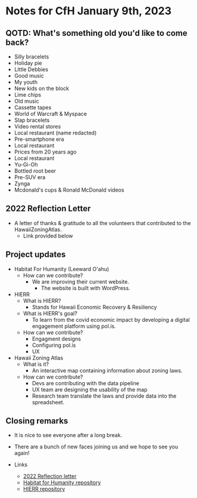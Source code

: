 # Notes for CfH January 9th, 2023

## QOTD: What's something old you'd like to come back?
* Silly bracelets
* Holiday pie
* Little Debbies
* Good music
* My youth 
* New kids on the block
* Lime chips
* Old music
* Cassette tapes
* World of Warcraft & Myspace
* Slap bracelets
* Video rental stores
* Local restaurant (name redacted)
* Pre-smartphone era
* Local restaurant
* Prices from 20 years ago
* Local restaurant
* Yu-Gi-Oh
* Bottled root beer
* Pre-SUV era
* Zynga
* Mcdonald's cups & Ronald McDonald videos

## 2022 Reflection Letter
* A letter of thanks & gratitude to all the volunteers that contributed to the HawaiiZoningAtlas.
    * Link provided below 

## Project updates
* Habitat For Humanity (Leeward O'ahu)
    * How can we contribute? 
        * We are improving their current website.
            * The website is built with WordPress.
* HIERR
    * What is HIERR? 
        * Stands for Hawaii Economic Recovery & Resiliency
    * What is HIERR's goal?
        * To learn from the covid economic impact by developing a digital engagement platform using pol.is.
    * How can we contribute?
        * Engagment designs 
        * Configuring pol.is
        * UX
* Hawaii Zoning Atlas
    * What is it?
        * An interactive map containing information about zoning laws.
    * How can we contribute?
        * Devs are contributing with the data pipeline
        * UX team are designing the usability of the map
        * Research team translate the laws and provide data into the spreadsheet.

## Closing remarks
* It is nice to see everyone after a long break.
* There are a bunch of new faces joining us and we hope to see you again!

* Links
    * [2022 Reflection letter](https://media.licdn.com/dms/image/C5622AQFBA5ivPvpXbA/feedshare-shrink_1280/0/1673322332566?e=1676505600&v=beta&t=cqPtIQlJJIFGqnvOdtmbkvIEpfAGMJ13zPvzij_9mzY)
    * [Habitat for Humanity repository](https://github.com/CodeforHawaii/LeewardHabitatForHumanity)
    * [HIERR repository](https://github.com/CodeforHawaii/HIERR)